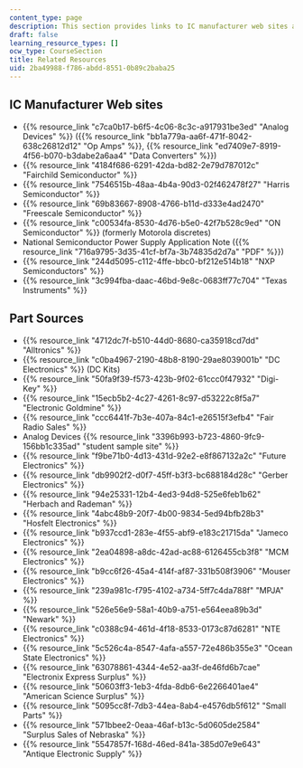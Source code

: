 ```yaml
---
content_type: page
description: This section provides links to IC manufacturer web sites and part sources.
draft: false
learning_resource_types: []
ocw_type: CourseSection
title: Related Resources
uid: 2ba49988-f786-abdd-8551-0b89c2baba25
---
```

## IC Manufacturer Web sites

- {{% resource_link "c7ca0b17-b6f5-4c06-8c3c-a917931be3ed" "Analog Devices" %}} ({{% resource_link "bb1a779a-aa6f-471f-8042-638c26812d12" "Op Amps" %}}, {{% resource_link "ed7409e7-8919-4f56-b070-b3dabe2a6aa4" "Data Converters" %}})
- {{% resource_link "4184f686-6291-42da-bd82-2e79d787012c" "Fairchild Semiconductor" %}}
- {{% resource_link "7546515b-48aa-4b4a-90d3-02f462478f27" "Harris Semiconductor" %}}
- {{% resource_link "69b83667-8908-4766-b11d-d333e4ad2470" "Freescale Semiconductor" %}}
- {{% resource_link "c00534fa-8530-4d76-b5e0-42f7b528c9ed" "ON Semiconductor" %}} (formerly Motorola discretes)
- National Semiconductor Power Supply Application Note ({{% resource_link "716a9795-3d35-41cf-bf7a-3b74835d2d7a" "PDF" %}})
- {{% resource_link "244d5095-c112-4ffe-bbc0-bf212e514b18" "NXP Semiconductors" %}}
- {{% resource_link "3c994fba-daac-46bd-9e8c-0683ff77c704" "Texas Instruments" %}}

## Part Sources

- {{% resource_link "4712dc7f-b510-44d0-8680-ca35918cd7dd" "Alltronics" %}}
- {{% resource_link "c0ba4967-2190-48b8-8190-29ae8039001b" "DC Electronics" %}} (DC Kits)
- {{% resource_link "50fa9f39-f573-423b-9f02-61ccc0f47932" "Digi-Key" %}}
- {{% resource_link "15ecb5b2-4c27-4261-8c97-d53222c8f5a7" "Electronic Goldmine" %}}
- {{% resource_link "ccc6441f-7b3e-407a-84c1-e26515f3efb4" "Fair Radio Sales" %}}
- Analog Devices {{% resource_link "3396b993-b723-4860-9fc9-156bb1c335ad" "student sample site" %}}
- {{% resource_link "f9be71b0-4d13-431d-92e2-e8f867132a2c" "Future Electronics" %}}
- {{% resource_link "db9902f2-d0f7-45ff-b3f3-bc688184d28c" "Gerber Electronics" %}}
- {{% resource_link "94e25331-12b4-4ed3-94d8-525e6feb1b62" "Herbach and Rademan" %}}
- {{% resource_link "4abc48b9-20f7-4b00-9834-5ed94bfb28b3" "Hosfelt Electronics" %}}
- {{% resource_link "b937ccd1-283e-4f55-abf9-e183c21715da" "Jameco Electronics" %}}
- {{% resource_link "2ea04898-a8dc-42ad-ac88-6126455cb3f8" "MCM Electronics" %}}
- {{% resource_link "b9cc6f26-45a4-414f-af87-331b508f3906" "Mouser Electronics" %}}
- {{% resource_link "239a981c-f795-4102-a734-5ff7c4da788f" "MPJA" %}}
- {{% resource_link "526e56e9-58a1-40b9-a751-e564eea89b3d" "Newark" %}}
- {{% resource_link "c0388c94-461d-4f18-8533-0173c87d6281" "NTE Electronics" %}}
- {{% resource_link "5c526c4a-8547-4afa-a557-72e486b355e3" "Ocean State Electronics" %}}
- {{% resource_link "63078861-4344-4e52-aa3f-de46fd6b7cae" "Electronix Express Surplus" %}}
- {{% resource_link "50603ff3-1eb3-4fda-8db6-6e2266401ae4" "American Science Surplus" %}}
- {{% resource_link "5095cc8f-7db3-44ea-8ab4-e4576db5f612" "Small Parts" %}}
- {{% resource_link "571bbee2-0eaa-46af-b13c-5d0605de2584" "Surplus Sales of Nebraska" %}}
- {{% resource_link "5547857f-168d-46ed-841a-385d07e9e643" "Antique Electronic Supply" %}}